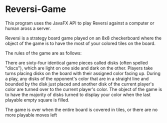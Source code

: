 # Reversi-Game

This program uses the JavaFX API to play Reversi against a computer or human aross a server.

Reversi is a strategy board game played on an 8x8 checkerboard where the object of the game is to have the most of your colored tiles on the board.

The rules of the game are as follows:

There are sixty-four identical game pieces called disks (often spelled "discs"), which are light on one side and dark on the other. 
Players take turns placing disks on the board with their assigned color facing up. 
During a play, any disks of the opponent's color that are in a straight line and bounded by the disk just placed 
and another disk of the current player's color are turned over to the current player's color. 
The object of the game is to have the majority of disks turned to display your color when the last playable empty square is filled.

The game is over when the entire board is covered in tiles, or there are no more playable moves left
